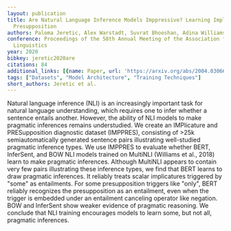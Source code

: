 ```yaml
---
layout: publication
title: Are Natural Language Inference Models Imppressive? Learning Implicature And
  Presupposition
authors: Paloma Jeretic, Alex Warstadt, Suvrat Bhooshan, Adina Williams
conference: Proceedings of the 58th Annual Meeting of the Association for Computational
  Linguistics
year: 2020
bibkey: jeretic2020are
citations: 84
additional_links: [{name: Paper, url: 'https://arxiv.org/abs/2004.03066'}]
tags: ["Datasets", "Model Architecture", "Training Techniques"]
short_authors: Jeretic et al.
---
```

Natural language inference (NLI) is an increasingly important task for
natural language understanding, which requires one to infer whether a sentence
entails another. However, the ability of NLI models to make pragmatic
inferences remains understudied. We create an IMPlicature and PRESupposition
diagnostic dataset (IMPPRES), consisting of >25k semiautomatically generated
sentence pairs illustrating well-studied pragmatic inference types. We use
IMPPRES to evaluate whether BERT, InferSent, and BOW NLI models trained on
MultiNLI (Williams et al., 2018) learn to make pragmatic inferences. Although
MultiNLI appears to contain very few pairs illustrating these inference types,
we find that BERT learns to draw pragmatic inferences. It reliably treats
scalar implicatures triggered by "some" as entailments. For some presupposition
triggers like "only", BERT reliably recognizes the presupposition as an
entailment, even when the trigger is embedded under an entailment canceling
operator like negation. BOW and InferSent show weaker evidence of pragmatic
reasoning. We conclude that NLI training encourages models to learn some, but
not all, pragmatic inferences.